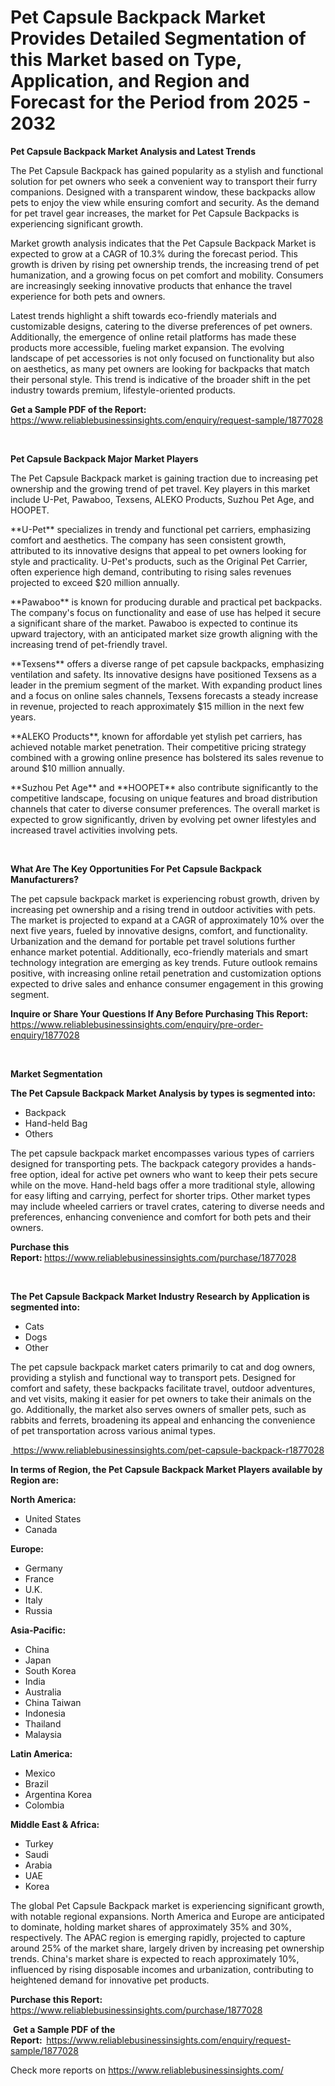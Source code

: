 <p><h1>Pet Capsule Backpack Market Provides Detailed Segmentation of this Market based on Type, Application, and Region and Forecast for the Period from 2025 - 2032</h1></p><p><strong>Pet Capsule Backpack Market Analysis and Latest Trends</strong></p>
<p><p>The Pet Capsule Backpack has gained popularity as a stylish and functional solution for pet owners who seek a convenient way to transport their furry companions. Designed with a transparent window, these backpacks allow pets to enjoy the view while ensuring comfort and security. As the demand for pet travel gear increases, the market for Pet Capsule Backpacks is experiencing significant growth.</p><p>Market growth analysis indicates that the Pet Capsule Backpack Market is expected to grow at a CAGR of 10.3% during the forecast period. This growth is driven by rising pet ownership trends, the increasing trend of pet humanization, and a growing focus on pet comfort and mobility. Consumers are increasingly seeking innovative products that enhance the travel experience for both pets and owners.</p><p>Latest trends highlight a shift towards eco-friendly materials and customizable designs, catering to the diverse preferences of pet owners. Additionally, the emergence of online retail platforms has made these products more accessible, fueling market expansion. The evolving landscape of pet accessories is not only focused on functionality but also on aesthetics, as many pet owners are looking for backpacks that match their personal style. This trend is indicative of the broader shift in the pet industry towards premium, lifestyle-oriented products.</p></p>
<p><strong>Get a Sample PDF of the Report:&nbsp;</strong> <a href="https://www.reliablebusinessinsights.com/enquiry/request-sample/1877028?utm_campaign=1121&utm_medium=2&utm_source=Github&utm_content=ia&utm_term=05022025&utm_id=pet-capsule-backpack">https://www.reliablebusinessinsights.com/enquiry/request-sample/1877028</a></p>
<p>&nbsp;</p>
<p><strong>Pet Capsule Backpack Major Market Players</strong></p>
<p><p>The Pet Capsule Backpack market is gaining traction due to increasing pet ownership and the growing trend of pet travel. Key players in this market include U-Pet, Pawaboo, Texsens, ALEKO Products, Suzhou Pet Age, and HOOPET.</p><p>**U-Pet** specializes in trendy and functional pet carriers, emphasizing comfort and aesthetics. The company has seen consistent growth, attributed to its innovative designs that appeal to pet owners looking for style and practicality. U-Pet's products, such as the Original Pet Carrier, often experience high demand, contributing to rising sales revenues projected to exceed $20 million annually.</p><p>**Pawaboo** is known for producing durable and practical pet backpacks. The company's focus on functionality and ease of use has helped it secure a significant share of the market. Pawaboo is expected to continue its upward trajectory, with an anticipated market size growth aligning with the increasing trend of pet-friendly travel.</p><p>**Texsens** offers a diverse range of pet capsule backpacks, emphasizing ventilation and safety. Its innovative designs have positioned Texsens as a leader in the premium segment of the market. With expanding product lines and a focus on online sales channels, Texsens forecasts a steady increase in revenue, projected to reach approximately $15 million in the next few years.</p><p>**ALEKO Products**, known for affordable yet stylish pet carriers, has achieved notable market penetration. Their competitive pricing strategy combined with a growing online presence has bolstered its sales revenue to around $10 million annually.</p><p>**Suzhou Pet Age** and **HOOPET** also contribute significantly to the competitive landscape, focusing on unique features and broad distribution channels that cater to diverse consumer preferences. The overall market is expected to grow significantly, driven by evolving pet owner lifestyles and increased travel activities involving pets.</p></p>
<p>&nbsp;</p>
<p><strong>What Are The Key Opportunities For Pet Capsule Backpack Manufacturers?</strong></p>
<p><p>The pet capsule backpack market is experiencing robust growth, driven by increasing pet ownership and a rising trend in outdoor activities with pets. The market is projected to expand at a CAGR of approximately 10% over the next five years, fueled by innovative designs, comfort, and functionality. Urbanization and the demand for portable pet travel solutions further enhance market potential. Additionally, eco-friendly materials and smart technology integration are emerging as key trends. Future outlook remains positive, with increasing online retail penetration and customization options expected to drive sales and enhance consumer engagement in this growing segment.</p></p>
<p><strong>Inquire or Share Your Questions If Any Before Purchasing This Report:</strong> <a href="https://www.reliablebusinessinsights.com/enquiry/pre-order-enquiry/1877028?utm_campaign=1121&utm_medium=2&utm_source=Github&utm_content=ia&utm_term=05022025&utm_id=pet-capsule-backpack">https://www.reliablebusinessinsights.com/enquiry/pre-order-enquiry/1877028</a></p>
<p>&nbsp;</p>
<p><strong>Market Segmentation</strong></p>
<p><strong>The Pet Capsule Backpack Market Analysis by types is segmented into:</strong></p>
<p><ul><li>Backpack</li><li>Hand-held Bag</li><li>Others</li></ul></p>
<p><p>The pet capsule backpack market encompasses various types of carriers designed for transporting pets. The backpack category provides a hands-free option, ideal for active pet owners who want to keep their pets secure while on the move. Hand-held bags offer a more traditional style, allowing for easy lifting and carrying, perfect for shorter trips. Other market types may include wheeled carriers or travel crates, catering to diverse needs and preferences, enhancing convenience and comfort for both pets and their owners.</p></p>
<p><strong>Purchase this Report:&nbsp;</strong><a href="https://www.reliablebusinessinsights.com/purchase/1877028?utm_campaign=1121&utm_medium=2&utm_source=Github&utm_content=ia&utm_term=05022025&utm_id=pet-capsule-backpack">https://www.reliablebusinessinsights.com/purchase/1877028</a></p>
<p>&nbsp;</p>
<p><strong>The Pet Capsule Backpack Market Industry Research by Application is segmented into:</strong></p>
<p><ul><li>Cats</li><li>Dogs</li><li>Other</li></ul></p>
<p><p>The pet capsule backpack market caters primarily to cat and dog owners, providing a stylish and functional way to transport pets. Designed for comfort and safety, these backpacks facilitate travel, outdoor adventures, and vet visits, making it easier for pet owners to take their animals on the go. Additionally, the market also serves owners of smaller pets, such as rabbits and ferrets, broadening its appeal and enhancing the convenience of pet transportation across various animal types.</p></p>
<p><a href="https://www.reliablebusinessinsights.com/pet-capsule-backpack-r1877028?utm_campaign=1121&utm_medium=2&utm_source=Github&utm_content=ia&utm_term=05022025&utm_id=pet-capsule-backpack">&nbsp;https://www.reliablebusinessinsights.com/pet-capsule-backpack-r1877028</a></p>
<p><strong>In terms of Region, the Pet Capsule Backpack Market Players available by Region are:</strong></p>
<p>
    <p> <strong> North America: </strong>
        <ul>
            <li>United States</li>
            <li>Canada</li>
        </ul>
        </p> 
    <p> <strong> Europe: </strong>
        <ul>
            <li>Germany</li>
            <li>France</li>
            <li>U.K.</li>
            <li>Italy</li>
            <li>Russia</li>
        </ul>
        </p> 
    <p> <strong> Asia-Pacific: </strong>
        <ul>
            <li>China</li>
            <li>Japan</li>
            <li>South Korea</li>
            <li>India</li>
            <li>Australia</li>
            <li>China Taiwan</li>
            <li>Indonesia</li>
            <li>Thailand</li>
            <li>Malaysia</li>
        </ul>
        </p> 
    <p> <strong> Latin America: </strong>
        <ul>
            <li>Mexico</li>
            <li>Brazil</li>
            <li>Argentina Korea</li>
            <li>Colombia</li>
        </ul>
        </p> 
    <p> <strong> Middle East & Africa: </strong>
        <ul>
            <li>Turkey</li>
            <li>Saudi</li>
            <li>Arabia</li>
            <li>UAE</li>
            <li>Korea</li>
        </ul>
    </p>
    </p>
<p><p>The global Pet Capsule Backpack market is experiencing significant growth, with notable regional expansions. North America and Europe are anticipated to dominate, holding market shares of approximately 35% and 30%, respectively. The APAC region is emerging rapidly, projected to capture around 25% of the market share, largely driven by increasing pet ownership trends. China's market share is expected to reach approximately 10%, influenced by rising disposable incomes and urbanization, contributing to heightened demand for innovative pet products.</p></p>
<p><strong>Purchase this Report: </strong><a href="https://www.reliablebusinessinsights.com/purchase/1877028?utm_campaign=1121&utm_medium=2&utm_source=Github&utm_content=ia&utm_term=05022025&utm_id=pet-capsule-backpack">https://www.reliablebusinessinsights.com/purchase/1877028</a></p>
<p>&nbsp;<strong>Get a Sample PDF of the Report:&nbsp;&nbsp;</strong><a href="https://www.reliablebusinessinsights.com/enquiry/request-sample/1877028?utm_campaign=1121&utm_medium=2&utm_source=Github&utm_content=ia&utm_term=05022025&utm_id=pet-capsule-backpack">https://www.reliablebusinessinsights.com/enquiry/request-sample/1877028</a></p>
<p><strong></strong></p>
<p>Check more reports on <a href="https://www.reliablebusinessinsights.com/?utm_campaign=1121&utm_medium=2&utm_source=Github&utm_content=ia&utm_term=05022025&utm_id=pet-capsule-backpack">https://www.reliablebusinessinsights.com/</a></p>